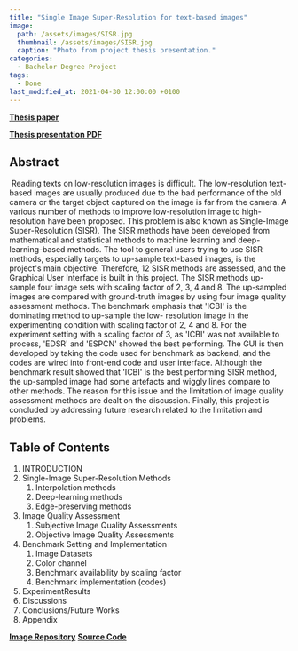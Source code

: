 ```yaml
---
title: "Single Image Super-Resolution for text-based images"
image: 
  path: /assets/images/SISR.jpg
  thumbnail: /assets/images/SISR.jpg
  caption: "Photo from project thesis presentation."
categories: 
  - Bachelor Degree Project
tags:
  - Done
last_modified_at: 2021-04-30 12:00:00 +0100
---
```


[**Thesis paper**](/assets/SISR_Thesis.pdf)

[**Thesis presentation PDF**](/assets/SISR_Presentation.pdf)

## Abstract

​	Reading texts on low-resolution images is difficult. The low-resolution text-based images are usually produced due to the bad performance of the old camera or the target object captured on the image is far from the camera. A various number of methods to improve low-resolution image to high-resolution have been proposed. This problem is also known as Single-Image Super-Resolution (SISR). The SISR methods have been developed from mathematical and statistical methods to machine learning and deep-learning-based methods. The tool to general users trying to use SISR methods, especially targets to up-sample text-based images, is the project's main objective. Therefore, 12 SISR methods are assessed, and the Graphical User Interface is built in this project. The SISR methods up-sample four image sets with scaling factor of 2, 3, 4 and 8. The up-sampled images are compared with ground-truth images by using four image quality assessment methods. The benchmark emphasis that 'ICBI' is the dominating method to up-sample the low- resolution image in the experimenting condition with scaling factor of 2, 4 and 8. For the experiment setting with a scaling factor of 3, as 'ICBI' was not available to process, 'EDSR' and 'ESPCN' showed the best performing. The GUI is then developed by taking the code used for benchmark as backend, and the codes are wired into front-end code and user interface. Although the benchmark result showed that 'ICBI' is the best performing SISR method, the up-sampled image had some artefacts and wiggly lines compare to other methods. The reason for this issue and the limitation of image quality assessment methods are dealt on the discussion. Finally, this project is concluded by addressing future research related to the limitation and problems.

## Table of Contents

1. INTRODUCTION 
2. Single-Image Super-Resolution Methods
   1. Interpolation methods
   2. Deep-learning methods
   3. Edge-preserving methods
3. Image Quality Assessment
   1. Subjective Image Quality Assessments
   2. Objective Image Quality Assessments
4. Benchmark Setting and Implementation
   1. Image Datasets
   2. Color channel
   3. Benchmark availability by scaling factor
   4. Benchmark implementation (codes)
5. ExperimentResults
6. Discussions
7. Conclusions/Future Works
8. Appendix

[**Image Repository**](https://github.com/ArtemisDicoTiar/SISRProjectImage)
[**Source Code**](https://github.com/ArtemisDicoTiar/sisr_project)

